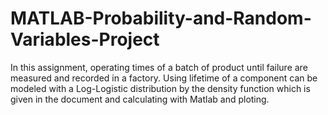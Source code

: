 # MATLAB-Probability-and-Random-Variables-Project
In this assignment, operating times of a batch of product until failure are measured and recorded in a factory. Using lifetime of a component can be modeled with a Log-Logistic distribution by the density function which is given in the document and calculating with Matlab and ploting.
